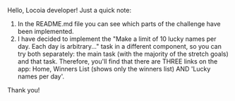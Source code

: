 Hello, Locoia developer!
Just a quick note:
1. In the README.md file you can see which parts of the challenge have been implemented.
2. I have decided to implement the "Make a limit of 10 lucky names per day. Each day is arbitrary..." task in a different component, so you can try both separately: the main task (with the majority of the stretch goals) and that task. Therefore, you'll find that there are THREE links on the app: Home, Winners List (shows only the winners list)
AND 'Lucky names per day'.

Thank you!